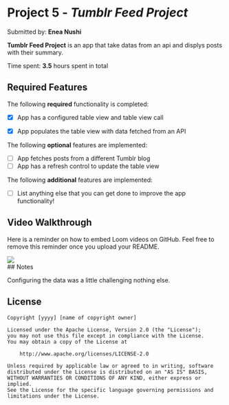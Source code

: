# Project 5 - *Tumblr Feed Project*

Submitted by: **Enea Nushi**

**Tumblr Feed Project** is an app that take datas from an api and displys posts with their summary.

Time spent: **3.5** hours spent in total

## Required Features

The following **required** functionality is completed:

- [x] App has a configured table view and table view call
- [x] App populates the table view with data fetched from an API


The following **optional** features are implemented:

- [ ] App fetches posts from a different Tumblr blog
- [ ] App has a refresh control to update the table view

The following **additional** features are implemented:

- [ ] List anything else that you can get done to improve the app functionality!

## Video Walkthrough

Here is a reminder on how to embed Loom videos on GitHub. Feel free to remove this reminder once you upload your README. 

<div>
    <a href="https://www.loom.com/share/784effecb02e46bd93559ed7adc64877">
    </a>
    <a href="https://www.loom.com/share/784effecb02e46bd93559ed7adc64877">
      <img style="max-width:300px;" src="null">
    </a>
  </div>
## Notes

Configuring the data was a little challenging nothing else. 

## License

    Copyright [yyyy] [name of copyright owner]

    Licensed under the Apache License, Version 2.0 (the "License");
    you may not use this file except in compliance with the License.
    You may obtain a copy of the License at

        http://www.apache.org/licenses/LICENSE-2.0

    Unless required by applicable law or agreed to in writing, software
    distributed under the License is distributed on an "AS IS" BASIS,
    WITHOUT WARRANTIES OR CONDITIONS OF ANY KIND, either express or implied.
    See the License for the specific language governing permissions and
    limitations under the License.
